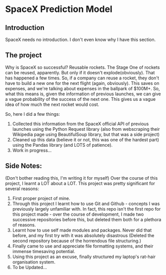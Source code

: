 # SpaceX Prediction Model

## Introduction
SpaceX needs no introduction. I don't even know why I have this section. 

## The project
Why is SpaceX so successful? Reusable rockets. The Stage One of rockets can be reused, apparently. But only if it doesn't explode(obviously). That has happened a few times. 
So, if a company can reuse a rocket, they don't have to build a new one for the next flight (again, obviously). This saves on expenses, and we're talking about expenses in the ballpark of $100M+. So, what this means is, given the information of previous launches, we can give a vague probability of the success of the next one. This gives us a vague idea of how much the next rocket would cost. 

So, here I did a few things:
1. Collected this information from the SpaceX official API of previous launches using the Python Request library (also from webscraping their Wikipedia page using BeautifulSoup library, but that was a side project)
2. Cleaned up this data (believe it or not, this was one of the hardest part) using the Pandas library (and LOTS of patience).
3. Work in progress... 

## Side Notes:

(Don't bother reading this, I'm writing it for myself)
Over the course of this project, I learnt a LOT about a LOT. This project was pretty significant for several reasons:

1. First proper project of mine.
2. Through this project I learnt how to use Git and Github - concepts I was previously largely unfamiliar with. In fact, this repo isn't the first repo for this project made - over the course of development, I made two successive repositories before this, but deleted them both for a plethora of reasons.
3. Learnt how to use self made modules and packages. Never did that before, and my first try with it was absolutely disastrous (Deleted the second repository because of the horrendous file structuring.)
4. Finally came to use and appreciate file formatting systems, and their immense timesaving potential. 
5. Using this project as an excuse, finally structured my laptop's rat-hair organisation system.
6. To be Updated...
